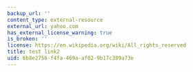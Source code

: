 ```yaml
---
backup_url: ''
content_type: external-resource
external_url: yahoo.com
has_external_license_warning: true
is_broken: ''
license: https://en.wikipedia.org/wiki/All_rights_reserved
title: test link2
uid: 6b8e2756-f4fa-469a-af02-9b17c389a73e
---
```

